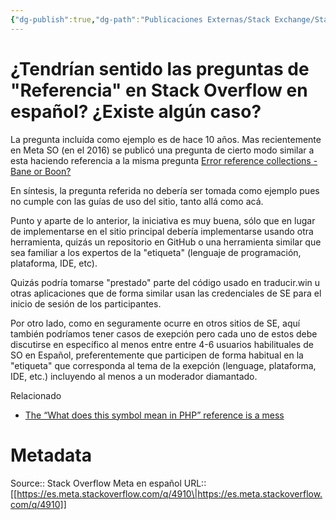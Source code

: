 ```yaml
---
{"dg-publish":true,"dg-path":"Publicaciones Externas/Stack Exchange/Stack Overflow en español/Stack Overflow en español Meta/es.meta.stackoverflow.com-4910.md","permalink":"/publicaciones-externas/stack-exchange/stack-overflow-en-espanol/stack-overflow-en-espanol-meta/es-meta-stackoverflow-com-4910/","title":"¿Tendrían sentido las preguntas de \"Referencia\" en Stack Overflow en español? ¿Existe algún caso?","hide":true,"noteIcon":"\"0\"","created":"2024-04-03T12:49:10.730-06:00","updated":"2024-04-05T16:44:04.477-06:00"}
---
```


# ¿Tendrían sentido las preguntas de "Referencia" en Stack Overflow en español? ¿Existe algún caso?

La pregunta incluída como ejemplo es de hace 10 años. Mas recientemente en Meta SO (en el 2016) se publicó una pregunta de cierto modo similar a esta haciendo referencia a la misma pregunta [Error reference collections - Bane or Boon?](https://meta.stackoverflow.com/q/314618/1595451)

En síntesis, la pregunta referida no debería ser tomada como ejemplo pues no cumple con las guías de uso del sitio, tanto allá como acá.

Punto y aparte de lo anterior, la iniciativa es muy buena, sólo que en lugar de implementarse en el sitio principal debería implementarse usando otra herramienta, quizás un repositorio en GitHub o una herramienta similar que sea familiar a los expertos de la "etiqueta" (lenguaje de programación, plataforma, IDE, etc).

Quizás podría tomarse "prestado" parte del código usado en traducir.win u otras aplicaciones que de forma similar usan las credenciales de SE para el inicio de sesión de los participantes.

Por otro lado, como en seguramente ocurre en otros sitios de SE, aquí también podríamos tener casos de exepción pero cada uno de estos debe discutirse en específico al menos entre entre 4-6 usuarios habilituales de SO en Español, preferentemente que participen de forma habitual en la "etiqueta" que corresponda al tema de la exepción (lenguage, plataforma, IDE, etc.) incluyendo al menos a un moderador diamantado.

Relacionado

- [The “What does this symbol mean in PHP” reference is a mess](https://meta.stackoverflow.com/q/338070/1595451)

# Metadata
Source:: Stack Overflow Meta en español
URL:: [[https://es.meta.stackoverflow.com/q/4910\|https://es.meta.stackoverflow.com/q/4910]]

